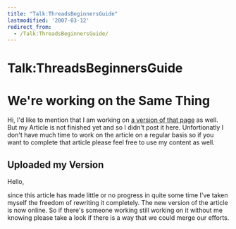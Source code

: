 ```yaml
---
title: "Talk:ThreadsBeginnersGuide"
lastmodified: '2007-03-12'
redirect_from:
  - /Talk:ThreadsBeginnersGuide/
---
```


Talk:ThreadsBeginnersGuide
==========================

We're working on the Same Thing
===============================

Hi, I'd like to mention that I am working on [a version of that page](/User:ValentinSawadski) as well. But my Article is not finished yet and so I didn't post it here. Unfortionatly I don't have much time to work on the article on a regular basis so if you want to complete that article please feel free to use my content as well.

Uploaded my Version
-------------------

Hello,

since this article has made little or no progress in quite some time I've taken myself the freedom of rewriting it completely. The new version of the article is now online. So if there's someone working still working on it without me knowing please take a look if there is a way that we could merge our efforts.

